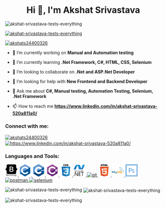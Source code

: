 <h1 align="center">Hi 👋, I'm Akshat Srivastava</h1>
<p align="left"> <img src="https://komarev.com/ghpvc/?username=akshat-srivastava-tests-everything&label=Profile%20views&color=0e75b6&style=flat" alt="akshat-srivastava-tests-everything" /> </p>

<p align="left"> <a href="https://github.com/ryo-ma/github-profile-trophy"><img src="https://github-profile-trophy.vercel.app/?username=akshat-srivastava-tests-everything" alt="akshat-srivastava-tests-everything" /></a> </p>

<p align="left"> <a href="https://twitter.com/akshats24400326" target="blank"><img src="https://img.shields.io/twitter/follow/akshats24400326?logo=twitter&style=for-the-badge" alt="akshats24400326" /></a> </p>

- 🔭 I’m currently working on **Manual and Automation testing**

- 🌱 I’m currently learning **.Net Framework, C#, HTML, CSS, Selenium**

- 👯 I’m looking to collaborate on **.Net and ASP.Net Developer**

- 🤝 I’m looking for help with **New Frontend and Backend Developer**

- 💬 Ask me about **C#, Manual testing, Automation Testing, Selenium, .Net Framework**

- 📫 How to reach me **https://www.linkedin.com/in/akshat-srivastava-520a811a0/**

<h3 align="left">Connect with me:</h3>
<p align="left">
<a href="https://twitter.com/akshats24400326" target="blank"><img align="center" src="https://raw.githubusercontent.com/rahuldkjain/github-profile-readme-generator/master/src/images/icons/Social/twitter.svg" alt="akshats24400326" height="30" width="40" /></a>
<a href="https://linkedin.com/in/https://www.linkedin.com/in/akshat-srivastava-520a811a0/" target="blank"><img align="center" src="https://raw.githubusercontent.com/rahuldkjain/github-profile-readme-generator/master/src/images/icons/Social/linked-in-alt.svg" alt="https://www.linkedin.com/in/akshat-srivastava-520a811a0/" height="30" width="40" /></a>
</p>

<h3 align="left">Languages and Tools:</h3>
<p align="left"> <a href="https://getbootstrap.com" target="_blank" rel="noreferrer"> <img src="https://raw.githubusercontent.com/devicons/devicon/master/icons/bootstrap/bootstrap-plain-wordmark.svg" alt="bootstrap" width="40" height="40"/> </a> <a href="https://www.cprogramming.com/" target="_blank" rel="noreferrer"> <img src="https://raw.githubusercontent.com/devicons/devicon/master/icons/c/c-original.svg" alt="c" width="40" height="40"/> </a> <a href="https://www.w3schools.com/cpp/" target="_blank" rel="noreferrer"> <img src="https://raw.githubusercontent.com/devicons/devicon/master/icons/cplusplus/cplusplus-original.svg" alt="cplusplus" width="40" height="40"/> </a> <a href="https://www.w3schools.com/cs/" target="_blank" rel="noreferrer"> <img src="https://raw.githubusercontent.com/devicons/devicon/master/icons/csharp/csharp-original.svg" alt="csharp" width="40" height="40"/> </a> <a href="https://www.w3schools.com/css/" target="_blank" rel="noreferrer"> <img src="https://raw.githubusercontent.com/devicons/devicon/master/icons/css3/css3-original-wordmark.svg" alt="css3" width="40" height="40"/> </a> <a href="https://dotnet.microsoft.com/" target="_blank" rel="noreferrer"> <img src="https://raw.githubusercontent.com/devicons/devicon/master/icons/dot-net/dot-net-original-wordmark.svg" alt="dotnet" width="40" height="40"/> </a> <a href="https://git-scm.com/" target="_blank" rel="noreferrer"> <img src="https://www.vectorlogo.zone/logos/git-scm/git-scm-icon.svg" alt="git" width="40" height="40"/> </a> <a href="https://www.w3.org/html/" target="_blank" rel="noreferrer"> <img src="https://raw.githubusercontent.com/devicons/devicon/master/icons/html5/html5-original-wordmark.svg" alt="html5" width="40" height="40"/> </a> <a href="https://www.mysql.com/" target="_blank" rel="noreferrer"> <img src="https://raw.githubusercontent.com/devicons/devicon/master/icons/mysql/mysql-original-wordmark.svg" alt="mysql" width="40" height="40"/> </a> <a href="https://www.photoshop.com/en" target="_blank" rel="noreferrer"> <img src="https://raw.githubusercontent.com/devicons/devicon/master/icons/photoshop/photoshop-line.svg" alt="photoshop" width="40" height="40"/> </a> <a href="https://postman.com" target="_blank" rel="noreferrer"> <img src="https://www.vectorlogo.zone/logos/getpostman/getpostman-icon.svg" alt="postman" width="40" height="40"/> </a> <a href="https://www.selenium.dev" target="_blank" rel="noreferrer"> <img src="https://raw.githubusercontent.com/detain/svg-logos/780f25886640cef088af994181646db2f6b1a3f8/svg/selenium-logo.svg" alt="selenium" width="40" height="40"/> </a> </p>

<p><img align="left" src="https://github-readme-stats.vercel.app/api/top-langs?username=akshat-srivastava-tests-everything&show_icons=true&locale=en&layout=compact" alt="akshat-srivastava-tests-everything" /></p>

<p>&nbsp;<img align="center" src="https://github-readme-stats.vercel.app/api?username=akshat-srivastava-tests-everything&show_icons=true&locale=en" alt="akshat-srivastava-tests-everything" /></p>

<p><img align="center" src="https://github-readme-streak-stats.herokuapp.com/?user=akshat-srivastava-tests-everything&" alt="akshat-srivastava-tests-everything" /></p>
